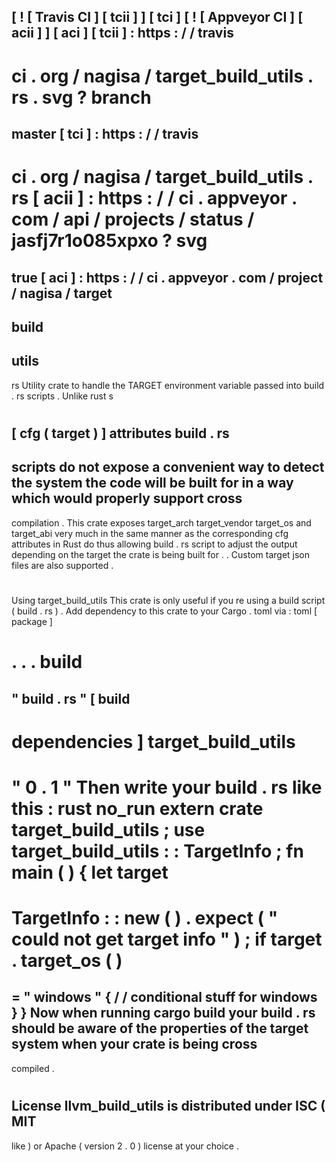[
!
[
Travis
CI
]
[
tcii
]
]
[
tci
]
[
!
[
Appveyor
CI
]
[
acii
]
]
[
aci
]
[
tcii
]
:
https
:
/
/
travis
-
ci
.
org
/
nagisa
/
target_build_utils
.
rs
.
svg
?
branch
=
master
[
tci
]
:
https
:
/
/
travis
-
ci
.
org
/
nagisa
/
target_build_utils
.
rs
[
acii
]
:
https
:
/
/
ci
.
appveyor
.
com
/
api
/
projects
/
status
/
jasfj7r1o085xpxo
?
svg
=
true
[
aci
]
:
https
:
/
/
ci
.
appveyor
.
com
/
project
/
nagisa
/
target
-
build
-
utils
-
rs
Utility
crate
to
handle
the
TARGET
environment
variable
passed
into
build
.
rs
scripts
.
Unlike
rust
s
#
[
cfg
(
target
)
]
attributes
build
.
rs
-
scripts
do
not
expose
a
convenient
way
to
detect
the
system
the
code
will
be
built
for
in
a
way
which
would
properly
support
cross
-
compilation
.
This
crate
exposes
target_arch
target_vendor
target_os
and
target_abi
very
much
in
the
same
manner
as
the
corresponding
cfg
attributes
in
Rust
do
thus
allowing
build
.
rs
script
to
adjust
the
output
depending
on
the
target
the
crate
is
being
built
for
.
.
Custom
target
json
files
are
also
supported
.
#
Using
target_build_utils
This
crate
is
only
useful
if
you
re
using
a
build
script
(
build
.
rs
)
.
Add
dependency
to
this
crate
to
your
Cargo
.
toml
via
:
toml
[
package
]
#
.
.
.
build
=
"
build
.
rs
"
[
build
-
dependencies
]
target_build_utils
=
"
0
.
1
"
Then
write
your
build
.
rs
like
this
:
rust
no_run
extern
crate
target_build_utils
;
use
target_build_utils
:
:
TargetInfo
;
fn
main
(
)
{
let
target
=
TargetInfo
:
:
new
(
)
.
expect
(
"
could
not
get
target
info
"
)
;
if
target
.
target_os
(
)
=
=
"
windows
"
{
/
/
conditional
stuff
for
windows
}
}
Now
when
running
cargo
build
your
build
.
rs
should
be
aware
of
the
properties
of
the
target
system
when
your
crate
is
being
cross
-
compiled
.
#
License
llvm_build_utils
is
distributed
under
ISC
(
MIT
-
like
)
or
Apache
(
version
2
.
0
)
license
at
your
choice
.
